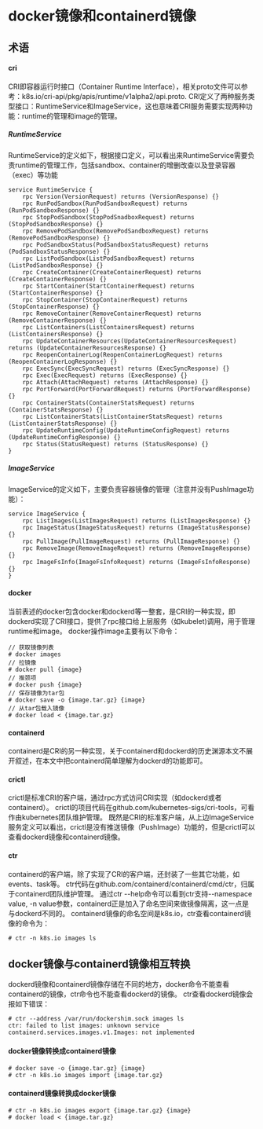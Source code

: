 # docker镜像和containerd镜像


## 术语
#### cri
CRI即容器运行时接口（Container Runtime Interface），相关proto文件可以参考：k8s.io/cri-api/pkg/apis/runtime/v1alpha2/api.proto.
CRI定义了两种服务类型接口：RuntimeService和ImageService，这也意味着CRI服务需要实现两种功能：runtime的管理和image的管理。
##### RuntimeService
RuntimeService的定义如下，根据接口定义，可以看出来RuntimeService需要负责runtime的管理工作，包括sandbox、container的增删改查以及登录容器（exec）等功能
```
service RuntimeService {
    rpc Version(VersionRequest) returns (VersionResponse) {}
    rpc RunPodSandbox(RunPodSandboxRequest) returns (RunPodSandboxResponse) {}
    rpc StopPodSandbox(StopPodSnadboxRequest) returns (StopPodSandboxResponse) {}
    rpc RemovePodSandbox(RemovePodSandboxRequest) returns (RemovePodSandboxResponse) {}
    rpc PodSandboxStatus(PodSandboxStatusRequest) returns (PodSandboxStatusResponse) {}
    rpc ListPodSandbox(ListPodSandboxRequest) returns (ListPodSandboxResponse) {} 
    rpc CreateContainer(CreateContainerRequest) returns (CreateContainerResponse) {}
    rpc StartContainer(StartContainerRequest) returns (StartContainerResponse) {}
    rpc StopContainer(StopContainerRequest) returns (StopContainerResponse) {}
    rpc RemoveContainer(RemoveContainerRequest) returns (RemoveContainerResponse) {}
    rpc ListContainers(ListContainersRequest) returns (ListContainersResponse) {}
    rpc UpdateContainerResources(UpdateContainerResourcesRequest) returns (UpdateContainerResourcesResponse) {}
    rpc ReopenContainerLog(ReopenContainerLogRequest) returns (ReopenContainerLogResponse) {}
    rpc ExecSync(ExecSyncRequest) returns (ExecSyncResponse) {}
    rpc Exec(ExecRequest) returns (ExecResponse) {}
    rpc Attach(AttachRequest) returns (AttachResponse) {}
    rpc PortForward(PortForwardRequest) returns (PortForwardResponse) {}
    rpc ContainerStats(ContainerStatsRequest) returns (ContainerStatsResponse) {}
    rpc ListContainerStats(ListContainerStatsRequest) returns (ListContainerStatsResponse) {}
    rpc UpdateRuntimeConfig(UpdateRuntimeConfigRequest) returns (UpdateRuntimeConfigResponse) {}
    rpc Status(StatusRequest) returns (StatusResponse) {}
}
```
##### ImageService
ImageService的定义如下，主要负责容器镜像的管理（注意并没有PushImage功能）：
```
service ImageService {
    rpc ListImages(ListImagesRequest) returns (ListImagesResponse) {}
    rpc ImageStatus(ImageStatusRequest) returns (ImageStatusResponse) {}
    rpc PullImage(PullImageRequest) returns (PullImageResponse) {}
    rpc RemoveImage(RemoveImageRequest) returns (RemoveImageResponse) {}
    rpc ImageFsInfo(ImageFsInfoRequest) returns (ImageFsInfoResponse) {}
}
```

#### docker
当前表述的docker包含docker和dockerd等一整套，是CRI的一种实现，即dockerd实现了CRI接口，提供了rpc接口给上层服务（如kubelet)调用，用于管理runtime和image。
docker操作image主要有以下命令：
```
// 获取镜像列表
# docker images
// 拉镜像
# docker pull {image}
// 推颈项
# docker push {image}
// 保存镜像为tar包
# docker save -o {image.tar.gz} {image}
// 从tar包载入镜像
# docker load < {image.tar.gz}
```

#### containerd
containerd是CRI的另一种实现，关于containerd和dockerd的历史渊源本文不展开叙述，在本文中把containerd简单理解为dockerd的功能即可。

#### crictl
crictl是标准CRI的客户端，通过rpc方式访问CRI实现（如dockerd或者containerd）。
crictl的项目代码在github.com/kubernetes-sigs/cri-tools，可看作由kubernetes团队维护管理。
既然是CRI的标准客户端，从上边ImageService服务定义可以看出，crictl是没有推送镜像（PushImage）功能的，但是crictl可以查看dockerd镜像和containerd镜像。

#### ctr
containerd的客户端，除了实现了CRI的客户端，还封装了一些其它功能，如events、task等。
ctr代码在github.com/containerd/containerd/cmd/ctr，归属于containerd团队维护管理。
通过ctr --help命令可以看到ctr支持--namespace value, -n value参数，containerd正是加入了命名空间来做镜像隔离，这一点是与dockerd不同的。
containerd镜像的命名空间是k8s.io，ctr查看containerd镜像的命令为：
```
# ctr -n k8s.io images ls
```

## docker镜像与containerd镜像相互转换
dockerd镜像和containerd镜像存储在不同的地方，docker命令不能查看containerd的镜像，ctr命令也不能查看dockerd的镜像。
ctr查看dockerd镜像会报如下错误：
```
# ctr --address /var/run/dockershim.sock images ls
ctr: failed to list images: unknown service containerd.services.images.v1.Images: not implemented
```
#### docker镜像转换成containerd镜像
```
# docker save -o {image.tar.gz} {image}
# ctr -n k8s.io images import {image.tar.gz}
```
#### containerd镜像转换成docker镜像
```
# ctr -n k8s.io images export {image.tar.gz} {image}
# docker load < {image.tar.gz}
```
